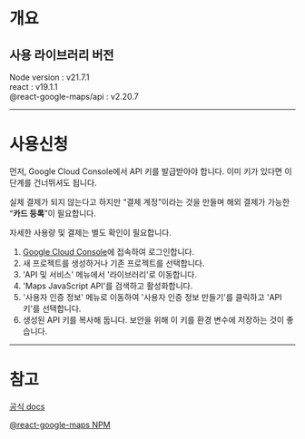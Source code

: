 # 개요

## 사용 라이브러리 버전

Node version : v21.7.1  
react : v19.1.1  
@react-google-maps/api : v2.20.7

---

# 사용신청

먼저, Google Cloud Console에서 API 키를 발급받아야 합니다. 이미 키가 있다면 이 단계를 건너뛰셔도 됩니다.

실제 결제가 되지 않는다고 하지만 “결제 계정”이라는 것을 만들며 해외 결제가 가능한 “**카드 등록**”이 필요합니다.

자세한 사용량 및 결제는 별도 확인이 필요합니다.

1. [Google Cloud Console](https://console.cloud.google.com/)에 접속하여 로그인합니다.
2. 새 프로젝트를 생성하거나 기존 프로젝트를 선택합니다.
3. 'API 및 서비스' 메뉴에서 '라이브러리'로 이동합니다.
4. 'Maps JavaScript API'를 검색하고 활성화합니다.
5. '사용자 인증 정보' 메뉴로 이동하여 '사용자 인증 정보 만들기'를 클릭하고 'API 키'를 선택합니다.
6. 생성된 API 키를 복사해 둡니다. 보안을 위해 이 키를 환경 변수에 저장하는 것이 좋습니다.

---

# 참고

[공식 docs](https://developers.google.com/maps/documentation/javascript?hl=ko&_gl=1*1uul8gi*_up*MQ..*_ga*ODUzMTg5NTQuMTc1NzM5MDEyOA..*_ga_NRWSTWS78N*czE3NTczOTAxMjgkbzEkZzEkdDE3NTczOTAxMjkkajU5JGwwJGgw)

[@react-google-maps NPM](https://www.npmjs.com/package/@react-google-maps/api)
